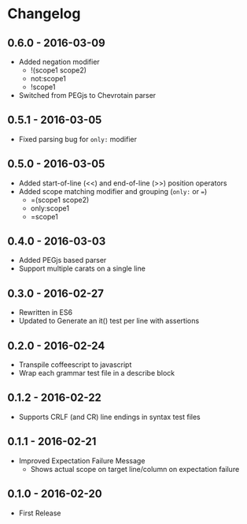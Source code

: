 # Changelog

## 0.6.0 - 2016-03-09

- Added negation modifier
  - !(scope1 scope2)
  - not:scope1
  - !scope1
- Switched from PEGjs to Chevrotain parser

## 0.5.1 - 2016-03-05

- Fixed parsing bug for `only:` modifier

## 0.5.0 - 2016-03-05

- Added start-of-line (<<) and end-of-line (>>) position operators
- Added scope matching modifier and grouping (`only:` or `=`)
  - =(scope1 scope2)
  - only:scope1
  - =scope1

## 0.4.0 - 2016-03-03

- Added PEGjs based parser
- Support multiple carats on a single line

## 0.3.0 - 2016-02-27

- Rewritten in ES6
- Updated to Generate an it() test per line with assertions

## 0.2.0 - 2016-02-24

- Transpile coffeescript to javascript
- Wrap each grammar test file in a describe block

## 0.1.2 - 2016-02-22

- Supports CRLF (and CR) line endings in syntax test files

## 0.1.1 - 2016-02-21

- Improved Expectation Failure Message
  - Shows actual scope on target line/column on expectation failure

## 0.1.0 - 2016-02-20

- First Release
